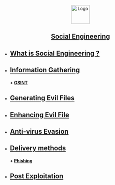 <br />
<p align="center">
  <a href="https://github.com/sarathlalup">
    <img src="https://www.cyberage.com.tr/en/img/content_icons/social_engineering_services.png" alt="Logo" width="60" height="60">
  <h2 align="center">Social Engineering </h2>
    
   </a>
  

  

 
</p>



* ##  [ What is Social Engineering ?](https://github.com/sarathlalup/Cyber-security/blob/master/Social%20Engineering%20Attacks/What%20is%20Social%20Engineering/README.md )
* ##  [  Information Gathering](https://github.com/sarathlalup/Cyber-security/blob/master/Social%20Engineering%20Attacks/Information%20Gathering/README.md )
     #### + [     OSINT](https://github.com/sarathlalup/Cyber-security/blob/master/Social%20Engineering%20Attacks/Information%20Gathering/OSINT.md )
* ##  [  Generating Evil Files](https://github.com/sarathlalup/Cyber-security/blob/master/Malware%20Attacks/Generating%20Evil%20Files/README.md)
* ##  [ Enhancing Evil File](https://github.com/sarathlalup/Cyber-security/tree/master/Malware%20Attacks/Enhancing%20Evil%20File )
* ##  [ Anti-virus Evasion](https://github.com/sarathlalup/Cyber-security/tree/master/Anti-virus%20Evasion )
* ##  [  Delivery methods](https://github.com/sarathlalup/Cyber-security/blob/master/Social%20Engineering%20Attacks/Delivery%20methods/README.md )
     #### + [     Phishing](https://github.com/sarathlalup/Cyber-security/blob/master/Social%20Engineering%20Attacks/Phishing/README.md )
* ##  [ Post Exploitation](https://github.com/sarathlalup/Cyber-security/blob/master/Social%20Engineering%20Attacks/Post%20Exploitation/README.md )

